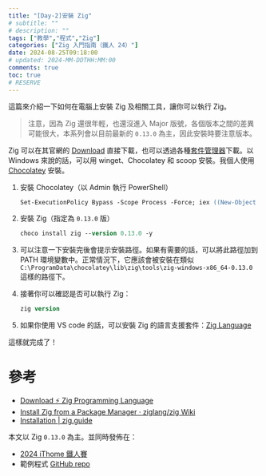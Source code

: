 ```yaml
---
title: "[Day-2]安裝 Zig"
# subtitle: ""
# description: ""
tags: ["教學","程式","Zig"]
categories: ["Zig 入門指南（鐵人 24）"]
date: 2024-08-25T09:18:00
# updated: 2024-MM-DDTHH:MM:00
comments: true
toc: true
# RESERVE
---
```


這篇來介紹一下如何在電腦上安裝 Zig 及相關工具，讓你可以執行 Zig。

> 注意，因為 Zig 還很年輕，也還沒進入 Major 版號，各個版本之間的差異可能很大，本系列會以目前最新的 `0.13.0` 為主，因此安裝時要注意版本。

<!-- more -->

Zig 可以在其官網的 [Download](https://ziglang.org/download/) 直接下載，也可以透過各種[套件管理器](https://github.com/ziglang/zig/wiki/Install-Zig-from-a-Package-Manager)下載。以 Windows 來說的話，可以用 winget、Chocolatey 和 scoop 安裝。我個人使用 [Chocolatey](https://community.chocolatey.org/packages/zig) 安裝。

1. 安裝 Chocolatey（以 Admin 執行 PowerShell）

   ```ps
   Set-ExecutionPolicy Bypass -Scope Process -Force; iex ((New-Object System.Net.WebClient).DownloadString('https://chocolatey.org/install.ps1'))
   ```

2. 安裝 Zig（指定為 `0.13.0` 版）

   ```ps
   choco install zig --version 0.13.0 -y
   ```

3. 可以注意一下安裝完後會提示安裝路徑。如果有需要的話，可以將此路徑加到 PATH 環境變數中。正常情況下，它應該會被安裝在類似 `C:\ProgramData\chocolatey\lib\zig\tools\zig-windows-x86_64-0.13.0` 這樣的路徑下。
4. 接著你可以確認是否可以執行 Zig：

   ```ps
   zig version
   ```

5. 如果你使用 VS code 的話，可以安裝 Zig 的語言支援套件：[Zig Language](https://marketplace.visualstudio.com/items?itemName=ziglang.vscode-zig)

這樣就完成了！

# 參考

- [Download ⚡ Zig Programming Language](https://ziglang.org/download/)
- [Install Zig from a Package Manager · ziglang/zig Wiki](https://github.com/ziglang/zig/wiki/Install-Zig-from-a-Package-Manager)
- [Installation | zig.guide](https://zig.guide/getting-started/installation)

本文以 Zig `0.13.0` 為主。並同時發佈在：

- [2024 iThome 鐵人賽](https://ithelp.ithome.com.tw/users/20151756/ironman/7460)
- 範例程式 [GitHub repo](https://github.com/ziteh/zig-learn-it24)
